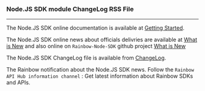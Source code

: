 ### Node.JS SDK module ChangeLog RSS File

---

The Node.JS SDK online documentation is available at [Getting Started](/#/documentation/doc/sdk/node/guides/Getting_Started).

The Node.JS SDK online news about officials delivries are available at [What is New](/#/documentation/doc/sdk/node/guides/What_is_new) and also online on `Rainbow-Node-SDK` github project [What is New](https://github.com/Rainbow-CPaaS/Rainbow-Node-SDK/releases)

The Node.JS SDK ChangeLog file is available from [ChangeLog](/doc/sdk/node/api/ChangeLogRSS.xml).

The Rainbow notification about the Node.JS SDK news. Follow the `Rainbow API Hub information channel` : Get latest information about Rainbow SDKs and APIs.
